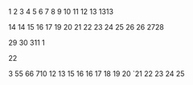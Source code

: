 1
2
3
4
5
6
7
8
9
10
11
12
13
1313

14
14
15
16
17
19
20
21
22
23
24
25
26
26
2728

29
30
311
1

22

3
55
66
710
12
13
15
16
16
17
18
19
20
`21
22
23
24
25







